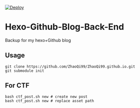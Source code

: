 [![Deploy](https://github.com/ZhaoQi99/ZhaoQi99.github.io/actions/workflows/deploy.yml/badge.svg?branch=Backup)](https://github.com/ZhaoQi99/ZhaoQi99.github.io/actions/workflows/deploy.yml)
# Hexo-Github-Blog-Back-End
Backup for my hexo+Github blog 

## Usage

```shell
git clone https://github.com/ZhaoQi99/ZhaoQi99.github.io.git
git submodule init
```
## For CTF
```shell
bash ctf_post.sh new # create new post
bash ctf_post.sh new # replace asset path
```

